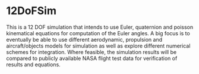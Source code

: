 # 12DoFSim

This is a 12 DOF simulation that intends to use Euler, quaternion and poisson kinematical equations for computation of the Euler angles. A big focus is to eventually be able to use different aerodynamic, propulsion and aircraft/objects models for simulation as well as explore different numerical schemes for integration. Where feasible, the simulation results will be compared to publicly available NASA flight test data for verification of results and equations.
